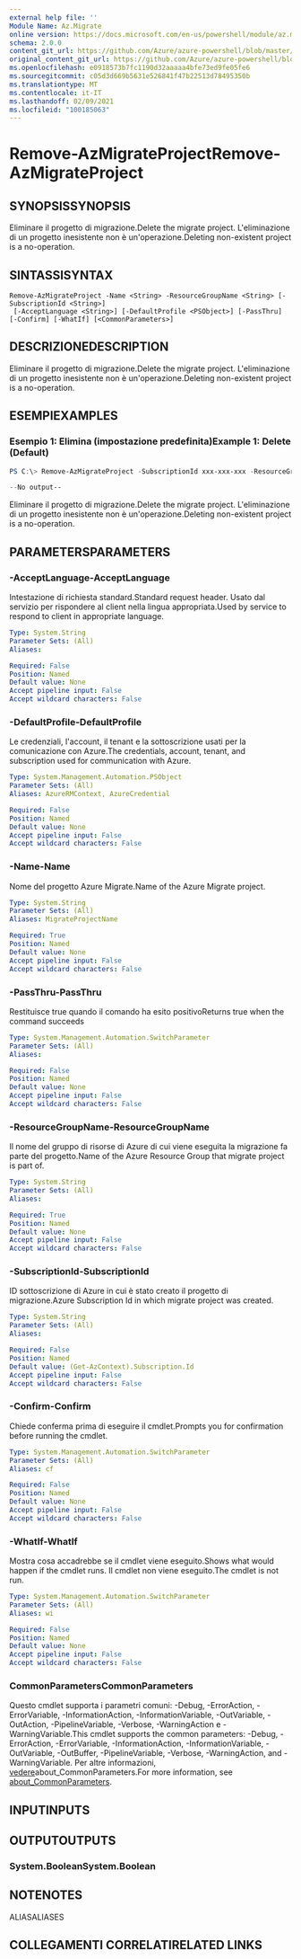 ```yaml
---
external help file: ''
Module Name: Az.Migrate
online version: https://docs.microsoft.com/en-us/powershell/module/az.migrate/remove-azmigrateproject
schema: 2.0.0
content_git_url: https://github.com/Azure/azure-powershell/blob/master/src/Migrate/help/Remove-AzMigrateProject.md
original_content_git_url: https://github.com/Azure/azure-powershell/blob/master/src/Migrate/help/Remove-AzMigrateProject.md
ms.openlocfilehash: e0918573b7fc1190d32aaaaa4bfe73ed9fe05fe6
ms.sourcegitcommit: c05d3d669b5631e526841f47b22513d78495350b
ms.translationtype: MT
ms.contentlocale: it-IT
ms.lasthandoff: 02/09/2021
ms.locfileid: "100185063"
---
```

# <span data-ttu-id="efcbd-101">Remove-AzMigrateProject</span><span class="sxs-lookup"><span data-stu-id="efcbd-101">Remove-AzMigrateProject</span></span>

## <span data-ttu-id="efcbd-102">SYNOPSIS</span><span class="sxs-lookup"><span data-stu-id="efcbd-102">SYNOPSIS</span></span>
<span data-ttu-id="efcbd-103">Eliminare il progetto di migrazione.</span><span class="sxs-lookup"><span data-stu-id="efcbd-103">Delete the migrate project.</span></span>
<span data-ttu-id="efcbd-104">L'eliminazione di un progetto inesistente non è un'operazione.</span><span class="sxs-lookup"><span data-stu-id="efcbd-104">Deleting non-existent project is a no-operation.</span></span>

## <span data-ttu-id="efcbd-105">SINTASSI</span><span class="sxs-lookup"><span data-stu-id="efcbd-105">SYNTAX</span></span>

```
Remove-AzMigrateProject -Name <String> -ResourceGroupName <String> [-SubscriptionId <String>]
 [-AcceptLanguage <String>] [-DefaultProfile <PSObject>] [-PassThru] [-Confirm] [-WhatIf] [<CommonParameters>]
```

## <span data-ttu-id="efcbd-106">DESCRIZIONE</span><span class="sxs-lookup"><span data-stu-id="efcbd-106">DESCRIPTION</span></span>
<span data-ttu-id="efcbd-107">Eliminare il progetto di migrazione.</span><span class="sxs-lookup"><span data-stu-id="efcbd-107">Delete the migrate project.</span></span>
<span data-ttu-id="efcbd-108">L'eliminazione di un progetto inesistente non è un'operazione.</span><span class="sxs-lookup"><span data-stu-id="efcbd-108">Deleting non-existent project is a no-operation.</span></span>

## <span data-ttu-id="efcbd-109">ESEMPI</span><span class="sxs-lookup"><span data-stu-id="efcbd-109">EXAMPLES</span></span>

### <span data-ttu-id="efcbd-110">Esempio 1: Elimina (impostazione predefinita)</span><span class="sxs-lookup"><span data-stu-id="efcbd-110">Example 1: Delete (Default)</span></span>
```powershell
PS C:\> Remove-AzMigrateProject -SubscriptionId xxx-xxx-xxx -ResourceGroupName BugBashAVSVMware -Name BugBashAVSVMware

--No output--
```

<span data-ttu-id="efcbd-111">Eliminare il progetto di migrazione.</span><span class="sxs-lookup"><span data-stu-id="efcbd-111">Delete the migrate project.</span></span>
<span data-ttu-id="efcbd-112">L'eliminazione di un progetto inesistente non è un'operazione.</span><span class="sxs-lookup"><span data-stu-id="efcbd-112">Deleting non-existent project is a no-operation.</span></span>

## <span data-ttu-id="efcbd-113">PARAMETERS</span><span class="sxs-lookup"><span data-stu-id="efcbd-113">PARAMETERS</span></span>

### <span data-ttu-id="efcbd-114">-AcceptLanguage</span><span class="sxs-lookup"><span data-stu-id="efcbd-114">-AcceptLanguage</span></span>
<span data-ttu-id="efcbd-115">Intestazione di richiesta standard.</span><span class="sxs-lookup"><span data-stu-id="efcbd-115">Standard request header.</span></span>
<span data-ttu-id="efcbd-116">Usato dal servizio per rispondere al client nella lingua appropriata.</span><span class="sxs-lookup"><span data-stu-id="efcbd-116">Used by service to respond to client in appropriate language.</span></span>

```yaml
Type: System.String
Parameter Sets: (All)
Aliases:

Required: False
Position: Named
Default value: None
Accept pipeline input: False
Accept wildcard characters: False
```

### <span data-ttu-id="efcbd-117">-DefaultProfile</span><span class="sxs-lookup"><span data-stu-id="efcbd-117">-DefaultProfile</span></span>
<span data-ttu-id="efcbd-118">Le credenziali, l'account, il tenant e la sottoscrizione usati per la comunicazione con Azure.</span><span class="sxs-lookup"><span data-stu-id="efcbd-118">The credentials, account, tenant, and subscription used for communication with Azure.</span></span>

```yaml
Type: System.Management.Automation.PSObject
Parameter Sets: (All)
Aliases: AzureRMContext, AzureCredential

Required: False
Position: Named
Default value: None
Accept pipeline input: False
Accept wildcard characters: False
```

### <span data-ttu-id="efcbd-119">-Name</span><span class="sxs-lookup"><span data-stu-id="efcbd-119">-Name</span></span>
<span data-ttu-id="efcbd-120">Nome del progetto Azure Migrate.</span><span class="sxs-lookup"><span data-stu-id="efcbd-120">Name of the Azure Migrate project.</span></span>

```yaml
Type: System.String
Parameter Sets: (All)
Aliases: MigrateProjectName

Required: True
Position: Named
Default value: None
Accept pipeline input: False
Accept wildcard characters: False
```

### <span data-ttu-id="efcbd-121">-PassThru</span><span class="sxs-lookup"><span data-stu-id="efcbd-121">-PassThru</span></span>
<span data-ttu-id="efcbd-122">Restituisce true quando il comando ha esito positivo</span><span class="sxs-lookup"><span data-stu-id="efcbd-122">Returns true when the command succeeds</span></span>

```yaml
Type: System.Management.Automation.SwitchParameter
Parameter Sets: (All)
Aliases:

Required: False
Position: Named
Default value: None
Accept pipeline input: False
Accept wildcard characters: False
```

### <span data-ttu-id="efcbd-123">-ResourceGroupName</span><span class="sxs-lookup"><span data-stu-id="efcbd-123">-ResourceGroupName</span></span>
<span data-ttu-id="efcbd-124">Il nome del gruppo di risorse di Azure di cui viene eseguita la migrazione fa parte del progetto.</span><span class="sxs-lookup"><span data-stu-id="efcbd-124">Name of the Azure Resource Group that migrate project is part of.</span></span>

```yaml
Type: System.String
Parameter Sets: (All)
Aliases:

Required: True
Position: Named
Default value: None
Accept pipeline input: False
Accept wildcard characters: False
```

### <span data-ttu-id="efcbd-125">-SubscriptionId</span><span class="sxs-lookup"><span data-stu-id="efcbd-125">-SubscriptionId</span></span>
<span data-ttu-id="efcbd-126">ID sottoscrizione di Azure in cui è stato creato il progetto di migrazione.</span><span class="sxs-lookup"><span data-stu-id="efcbd-126">Azure Subscription Id in which migrate project was created.</span></span>

```yaml
Type: System.String
Parameter Sets: (All)
Aliases:

Required: False
Position: Named
Default value: (Get-AzContext).Subscription.Id
Accept pipeline input: False
Accept wildcard characters: False
```

### <span data-ttu-id="efcbd-127">-Confirm</span><span class="sxs-lookup"><span data-stu-id="efcbd-127">-Confirm</span></span>
<span data-ttu-id="efcbd-128">Chiede conferma prima di eseguire il cmdlet.</span><span class="sxs-lookup"><span data-stu-id="efcbd-128">Prompts you for confirmation before running the cmdlet.</span></span>

```yaml
Type: System.Management.Automation.SwitchParameter
Parameter Sets: (All)
Aliases: cf

Required: False
Position: Named
Default value: None
Accept pipeline input: False
Accept wildcard characters: False
```

### <span data-ttu-id="efcbd-129">-WhatIf</span><span class="sxs-lookup"><span data-stu-id="efcbd-129">-WhatIf</span></span>
<span data-ttu-id="efcbd-130">Mostra cosa accadrebbe se il cmdlet viene eseguito.</span><span class="sxs-lookup"><span data-stu-id="efcbd-130">Shows what would happen if the cmdlet runs.</span></span>
<span data-ttu-id="efcbd-131">Il cmdlet non viene eseguito.</span><span class="sxs-lookup"><span data-stu-id="efcbd-131">The cmdlet is not run.</span></span>

```yaml
Type: System.Management.Automation.SwitchParameter
Parameter Sets: (All)
Aliases: wi

Required: False
Position: Named
Default value: None
Accept pipeline input: False
Accept wildcard characters: False
```

### <span data-ttu-id="efcbd-132">CommonParameters</span><span class="sxs-lookup"><span data-stu-id="efcbd-132">CommonParameters</span></span>
<span data-ttu-id="efcbd-133">Questo cmdlet supporta i parametri comuni: -Debug, -ErrorAction, -ErrorVariable, -InformationAction, -InformationVariable, -OutVariable, -OutAction, -PipelineVariable, -Verbose, -WarningAction e -WarningVariable.</span><span class="sxs-lookup"><span data-stu-id="efcbd-133">This cmdlet supports the common parameters: -Debug, -ErrorAction, -ErrorVariable, -InformationAction, -InformationVariable, -OutVariable, -OutBuffer, -PipelineVariable, -Verbose, -WarningAction, and -WarningVariable.</span></span> <span data-ttu-id="efcbd-134">Per altre informazioni, [vedere](http://go.microsoft.com/fwlink/?LinkID=113216)about_CommonParameters.</span><span class="sxs-lookup"><span data-stu-id="efcbd-134">For more information, see [about_CommonParameters](http://go.microsoft.com/fwlink/?LinkID=113216).</span></span>

## <span data-ttu-id="efcbd-135">INPUT</span><span class="sxs-lookup"><span data-stu-id="efcbd-135">INPUTS</span></span>

## <span data-ttu-id="efcbd-136">OUTPUT</span><span class="sxs-lookup"><span data-stu-id="efcbd-136">OUTPUTS</span></span>

### <span data-ttu-id="efcbd-137">System.Boolean</span><span class="sxs-lookup"><span data-stu-id="efcbd-137">System.Boolean</span></span>

## <span data-ttu-id="efcbd-138">NOTE</span><span class="sxs-lookup"><span data-stu-id="efcbd-138">NOTES</span></span>

<span data-ttu-id="efcbd-139">ALIAS</span><span class="sxs-lookup"><span data-stu-id="efcbd-139">ALIASES</span></span>

## <span data-ttu-id="efcbd-140">COLLEGAMENTI CORRELATI</span><span class="sxs-lookup"><span data-stu-id="efcbd-140">RELATED LINKS</span></span>

